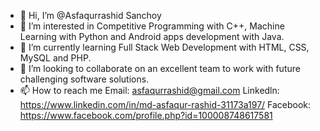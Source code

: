 - 👋 Hi, I’m @Asfaqurrashid Sanchoy
- 👀 I’m interested in Competitive Programming with C++, Machine Learning with Python and Android apps development with Java.
- 🌱 I’m currently learning Full Stack Web Development with HTML, CSS, MySQL and PHP.
- 💞️ I’m looking to collaborate on an excellent team to work with future challenging software solutions.
- 📫 How to reach me Email: asfaqurrashid@gmail.com
                      Linkedln: https://www.linkedin.com/in/md-asfaqur-rashid-31173a197/
                      Facebook: https://www.facebook.com/profile.php?id=100008748617581


<!---
Asfaqurrashid/Asfaqurrashid is a ✨ special ✨ repository because its `README.md` (this file) appears on your GitHub profile.
You can click the Preview link to take a look at your changes.
--->
